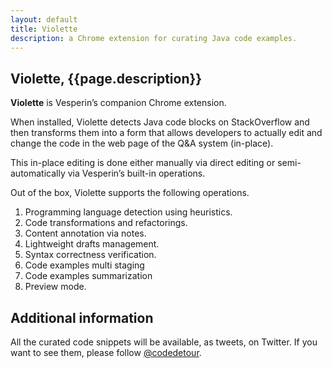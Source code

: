```yaml
---
layout: default
title: Violette
description: a Chrome extension for curating Java code examples.
---
```


## Violette, {{page.description}}

**Violette** is Vesperin’s companion Chrome extension.

When installed, Violette detects Java code blocks on StackOverflow and then transforms them into a form that allows developers to actually edit and change the code in the web page of the Q&A system (in-place).

This in-place editing is done either manually via direct editing or semi-automatically via Vesperin’s built-in operations.

Out of the box, Violette supports the following operations.

1. Programming language detection using heuristics.
2. Code transformations and refactorings.  
3. Content annotation via notes.
4. Lightweight drafts management.
5. Syntax correctness verification.
6. Code examples multi staging
7. Code examples summarization
8. Preview mode.


## Additional information

All the curated code snippets will be available, as tweets, on Twitter. If you want to see them, please follow [@codedetour](https://twitter.com/codedetour).
